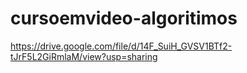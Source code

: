 # cursoemvideo-algoritimos
 
https://drive.google.com/file/d/14F_SuiH_GVSV1BTf2-tJrF5L2GiRmlaM/view?usp=sharing
